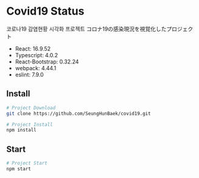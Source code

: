 # Covid19 Status
코로나19 감염현황 시각화 프로젝트
コロナ19の感染現況を視覚化したプロジェクト

* React: 16.9.52
* Typescript: 4.0.2
* React-Bootstrap: 0.32.24
* webpack: 4.44.1
* eslint: 7.9.0

## Install

``` bash
# Project Download 
git clone https://github.com/SeungHunBaek/covid19.git

# Project Install
npm install

```

## Start

``` bash
# Project Start 
npm start

```

